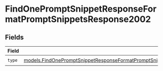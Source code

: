 # FindOnePromptSnippetResponseFormatPromptSnippetsResponse2002


## Fields

| Field                                                                                                                                                                                                                          | Type                                                                                                                                                                                                                           | Required                                                                                                                                                                                                                       | Description                                                                                                                                                                                                                    |
| ------------------------------------------------------------------------------------------------------------------------------------------------------------------------------------------------------------------------------ | ------------------------------------------------------------------------------------------------------------------------------------------------------------------------------------------------------------------------------ | ------------------------------------------------------------------------------------------------------------------------------------------------------------------------------------------------------------------------------ | ------------------------------------------------------------------------------------------------------------------------------------------------------------------------------------------------------------------------------ |
| `type`                                                                                                                                                                                                                         | [models.FindOnePromptSnippetResponseFormatPromptSnippetsResponse200ApplicationJSONResponseBody2VersionsType](../models/findonepromptsnippetresponseformatpromptsnippetsresponse200applicationjsonresponsebody2versionstype.md) | :heavy_check_mark:                                                                                                                                                                                                             | N/A                                                                                                                                                                                                                            |